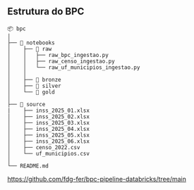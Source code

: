 ## Estrutura do BPC

```
📦 bpc
│
├── 📁 notebooks
│    ├── 📁 raw
│    │   ├── raw_bpc_ingestao.py
│    │   ├── raw_censo_ingestao.py
│    │   └── raw_uf_municipios_ingestao.py
│    │
│    ├── 📁 bronze
│    ├── 📁 silver
│    └── 📁 gold
│
├── 📁 source
|    ├── inss_2025_01.xlsx
│    ├── inss_2025_02.xlsx
│    ├── inss_2025_03.xlsx
│    ├── inss_2025_04.xlsx
│    ├── inss_2025_05.xlsx
│    ├── inss_2025_06.xlsx
│    ├── censo_2022.csv
│    └── uf_municipios.csv
│      
└── README.md
```
https://github.com/fdg-fer/bpc-pipeline-databricks/tree/main
